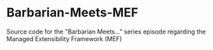 Barbarian-Meets-MEF
===================

Source code for the "Barbarian Meets..." series episode regarding the Managed Extensibility Framework (MEF)
